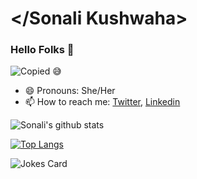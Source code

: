 # </Sonali Kushwaha>
### Hello Folks 👋
![Copied 😅](https://c.tenor.com/s86MhfzyTbwAAAAj/mario.gif)
<!--
**shonali2600/shonali2600** is a ✨ _special_ ✨ repository because its `README.md` (this file) appears on your GitHub profile.
-->
- 😄 Pronouns: She/Her
- 📫 How to reach me: [Twitter](https://twitter.com/shonali26__), [Linkedin](https://www.linkedin.com/in/sonali-kushwaha-8471071aa/)

![Sonali's github stats](https://github-readme-stats.vercel.app/api?username=shonali2600)

[![Top Langs](https://github-readme-stats.vercel.app/api/top-langs/?username=shonali2600)](https://github.com/shonali2600/github-readme-stats)

![Jokes Card](https://readme-jokes.vercel.app/api)
